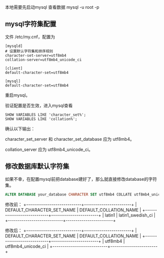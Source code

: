 
本地需要先启动mysql
查看数据 mysql -u root -p

## mysql字符集配置
文件 /etc/my.cnf，配置为
```
[mysqld]
# 设置默认字符集和排序规则
character-set-server=utf8mb4
collation-server=utf8mb4_unicode_ci

[client]
default-character-set=utf8mb4

[mysql]
default-character-set=utf8mb4
```
重启mysql。

验证配置是否生效，进入mysql查看
```
SHOW VARIABLES LIKE 'character_set%';
SHOW VARIABLES LIKE 'collation%';
```
确认以下输出：

character_set_server 和 character_set_database 应为 utf8mb4。

collation_server 应为 utf8mb4_unicode_ci。

## 修改数据库默认字符集
如果不幸，在配置mysql前把database建好了，那么就直接修改database的字符集。
```sql
ALTER DATABASE your_database CHARACTER SET utf8mb4 COLLATE utf8mb4_unicode_ci;
```
修改前：
+----------------------------+------------------------+
| DEFAULT_CHARACTER_SET_NAME | DEFAULT_COLLATION_NAME |
+----------------------------+------------------------+
| latin1                     | latin1_swedish_ci      |
+----------------------------+------------------------+

修改后：
+----------------------------+------------------------+
| DEFAULT_CHARACTER_SET_NAME | DEFAULT_COLLATION_NAME |
+----------------------------+------------------------+
| utf8mb4                    | utf8mb4_unicode_ci     |
+----------------------------+------------------------+